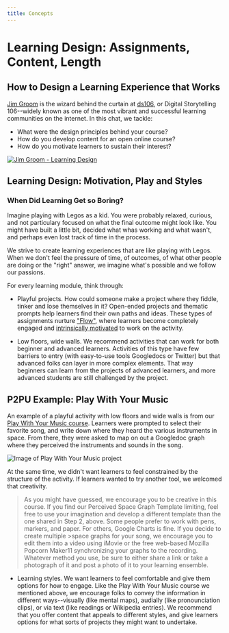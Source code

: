 ```yaml
---
title: Concepts
---
```


# Learning Design: Assignments, Content, Length 

## How to Design a Learning Experience that Works

[Jim Groom](http://bavatuesdays.com/) is the wizard behind the curtain at [ds106](http://ds106.us/), or Digital Storytelling 106--widely known as one of the most vibrant and successful learning communities on the internet. In this chat, we tackle:

- What were the design principles behind your course?
- How do you develop content for an open online course?
- How do you motivate learners to sustain their interest?


[![Jim Groom - Learning Design](http://img.youtube.com/vi/T_1ONj1vFBk/0.jpg)](https://www.youtube.com/watch?v=T_1ONj1vFBkt=2s)


## Learning Design: Motivation, Play and Styles

### When Did Learning Get so Boring?
Imagine playing with Legos as a kid. You were probably relaxed, curious, and not particulary focused on what the final outcome might look like. You might have built a little bit, decided what whas working and what wasn't, and perhaps even lost track of time in the process.

We strive to create learning experiences that are like playing with Legos. When we don't feel the pressure of time, of outcomes, of what other people are doing or the "right" answer, we imagine what's possible and we follow our passions. 

For every learning module, think through:

- Playful projects. 
How could someone make a project where they fiddle, tinker and lose themselves in it? Open-ended projects and thematic prompts help learners find their own paths and ideas. These types of assignments nurture ["Flow"](http://www.ted.com/talks/mihaly_csikszentmihalyi_on_flow), where learners become completely engaged and [intrinsically motivated](http://en.wikipedia.org/wiki/Motivation#Intrinsic_and_extrinsic_motivation) to work on the activity.

- Low floors, wide walls. 
We recommend  activities that can work for both beginner and advanced learners. Activities of this type have few barriers to entry (with easy-to-use tools Googledocs or Twitter) but that advanced folks can layer in more complex elements. That way beginners can learn from the projects of advanced learners, and more advanced students are still challenged by the project.

## P2PU Example: Play With Your Music
An example of a playful activity with low floors and wide walls is from our [Play With Your Music course](http://www.playwithyourmusic.org/). Learners were prompted to select their favorite song, and write down where they heard the various instruments in space. From there, they were asked to map on out a Googledoc graph where they perceived the instruments and sounds in the song. 

![Image of Play With Your Music project]({{site.baseurl}}/img/pwym.png)

At the same time, we didn't want learners to feel constrained by the structure of the activity. If learners wanted to try another tool, we welcomed that creativity. 

>As you might have guessed, we encourage you to be creative in this course. If you find our Perceived Space Graph Template limiting, feel free to use your imagination and develop a different template than the one shared in Step 2, above. Some people prefer to work with pens, markers, and paper. For others, Google Charts is fine. If you decide to create multiple >space graphs for your song, we encourage you to edit them into a video using iMovie or the free web-based Mozilla Popcorn Maker11 synchronizing your graphs to the recording. Whatever method you use, be sure to either share a link or take a photograph of it and post a photo of it to your learning ensemble.

- Learning styles. 
We want learners to feel comfortable and give them options for how to engage. Like the Play With Your Music course we mentioned above, we encourage folks to convey the information in different ways--visually (like mental maps), audially (like pronounciation clips), or via text (like readings or Wikipedia entries). We recommend that you offer content that appeals to different styles, and give learners options for what sorts of projects they might want to undertake. 
